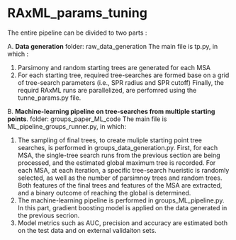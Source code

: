 # RAxML_params_tuning

The entire pipeline can be divided to two parts :

A. **Data generation**
folder: raw_data_generation 
The main file is tp.py, in which :
1. Parsimony and random starting trees are generated for each MSA
2. For each starting tree, required tree-searches are formed base on a grid of tree-search parameters (i.e., SPR radius and SPR cutoff)
Finally, the requird RAxML runs are parallelized, are perfomred using the tunne_params.py file.

B. **Machine-learning pipeline on tree-searches from multiple starting points**.
folder: groups_paper_ML_code
The main file is ML_pipeline_groups_runner.py, in which:
1. The sampling of final trees, to create muliple starting point tree searches, is performed in groups_data_generation.py. First, for each MSA, the single-tree search runs from the previous section are being processed, and the estimated global maximum tree is recorded. For each MSA, at each iteration, a specific tree-search hueristic is randomly selected,
as well as the number of parsimnoy trees and random trees. Both features of the final trees and features of the MSA are extracted, and a binary outcome of reaching the global is determined.
2. The machine-learning pipeline is performed in groups_ML_pipeline.py. In this part, gradient boosting model is applied on the data generated in the previous secrion.
3. Model metrics such as AUC, precision and accuracy are estimated both on the test data and on external validaiton sets.



